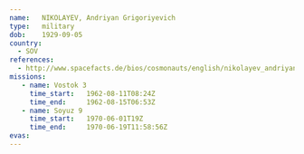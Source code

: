 ```yaml
---
name:	NIKOLAYEV, Andriyan Grigoriyevich 
type:	military
dob:	1929-09-05
country:
  - SOV
references:
  - http://www.spacefacts.de/bios/cosmonauts/english/nikolayev_andriyan.htm
missions:
   - name: Vostok 3
     time_start:   1962-08-11T08:24Z
     time_end:     1962-08-15T06:53Z
   - name: Soyuz 9
     time_start:   1970-06-01T19Z
     time_end:     1970-06-19T11:58:56Z
evas:
---
```

